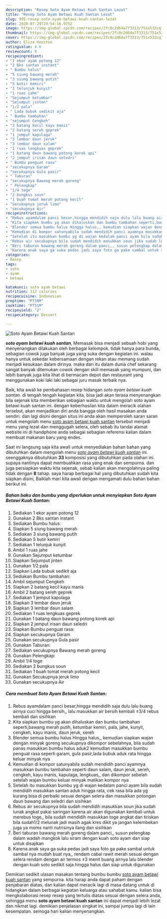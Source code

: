 ```yaml
---
description: "Resep Soto Ayam Betawi Kuah Santan Lezat"
title: "Resep Soto Ayam Betawi Kuah Santan Lezat"
slug: 995-resep-soto-ayam-betawi-kuah-santan-lezat
date: 2020-07-29T19:54:16.975Z
image: https://img-global.cpcdn.com/recipes/2fc0c2d64a7f3313/751x532cq70/soto-ayam-betawi-kuah-santan-foto-resep-utama.jpg
thumbnail: https://img-global.cpcdn.com/recipes/2fc0c2d64a7f3313/751x532cq70/soto-ayam-betawi-kuah-santan-foto-resep-utama.jpg
cover: https://img-global.cpcdn.com/recipes/2fc0c2d64a7f3313/751x532cq70/soto-ayam-betawi-kuah-santan-foto-resep-utama.jpg
author: Eliza Houston
ratingvalue: 4.6
reviewcount: 9
recipeingredient:
- "1 ekor ayam potong 12"
- "2 Bks santan instant"
- " Bumbu halus"
- "5 siung bawang merah"
- "3 siung bawang putih"
- "5 butir kemiri"
- "1 telunjuk kunyit"
- "1 ruas jahe"
- "Sejumput ketumbar"
- "Sejumput jinten"
- "1/2 pala"
- " Lada bubuk sedikit aja"
- " Bumbu tambahan"
- "sejumput Cengkeh"
- "2 batang kecil kayu manis"
- "2 batang sereh geprek"
- "1 jemput kapulaga"
- "3 lembar daun jeruk"
- "3 lembar daun salam"
- "1 ruas lengkuas geprek"
- "1 batang daun bawang potong korek api"
- "2 jemput irisan daun seledri"
- " Bumbu penguat rasa"
- "secukupnya Garam"
- "secukupnya Gula pasir"
- " Taburan"
- "secukupnya Bawang merah goreng"
- " Pelengkap"
- "1/4 toge"
- "2 bungkus soun"
- "1 buah tomat merah potong kecil"
- "Secukupnya jeruk limo"
- "secukupnya Air"
recipeinstructions:
- "Rebus ayamdalam panci besar,hingga mendidih saja dulu lalu buang airnya cuci hingga bersih,, lalu masukkan air bersih kembali ±3/4 rebus kembali dan sisihkan"
- "Kita siapkan bumbu yg akan dihaluskan dan bumbu tambahan seperti,bawang merah putih, ketumbar kemiri, pala, jahe, kunyit, cengkeh, kayu manis, daun jeruk, sereh"
- "Blender semua bumbu halus Hingga halus,, kemudian siapkan wajan dengan minyak goreng secukupnya dikompor sebelahnya, bila sudah panas masukkan bumbu halus aduk2 kemudian masukkan bumbu penguat rasa seperti garam, gula pasir,lada bubuk aduk rata hingga keluar minyak nya"
- "Kemudian di kompor satunyabila sudah mendidih panci ayamnya masukkan bumbu tambahan seperti daun salam, daun jeruk, sereh, cengkeh, kayu manis, kapulaga, lengkuas,, dan dikompor sebelah setelah wajan bumbu keluar minyak matikan kompor nya"
- "Setelah itu masukkan bumbu yg di wajan kedalam panci ayam bila sudah mendidih masukkan santan aduk hingga rata, cek rasa bila ada yg kurang bisa di perbaiki sesuai dengan selera dan masukkan potongan daun bawang dan seledri dan sisihkan"
- "Rebus air secukupnya bila sudah mendidih masukkan soun jika sudah lunak angkat pakai saringan karena air akan digunakan kembali untuk merebus toge,, bila sudah mendidih masukkan toge angkat dan tiriskan bila sudah1/2 melunak jadi masih agak kres dikit ya jangan kelembekan juga ya moms nanti nutrisinya ilang dan sisihkan"
- "Beri taburan bawang merah goreng dalam panci,, susun pelengkap dalam wadah mangkok lalu siram dengan kuah soto ayam dan siap untuk disajikan"
- "Karena anak saya ga suka pedas jadi saya foto ga pake sambal untuk sambal nya mudah buat nya,, rendam cabai rawit merah sesuai dengan selera rendam dengan air termos ±3 menit buang airnya lalu blender dengan kuah soto sedikit saja hingga halus dan siap untuk digunakan"
categories:
- Resep
tags:
- soto
- ayam
- betawi

katakunci: soto ayam betawi 
nutrition: 113 calories
recipecuisine: Indonesian
preptime: "PT38M"
cooktime: "PT51M"
recipeyield: "2"
recipecategory: Dessert

---
```



![Soto Ayam Betawi Kuah Santan](https://img-global.cpcdn.com/recipes/2fc0c2d64a7f3313/751x532cq70/soto-ayam-betawi-kuah-santan-foto-resep-utama.jpg)

<b><i>soto ayam betawi kuah santan</i></b>, Memasak bisa menjadi sebuah hobi yang menyenangkan dilakukan oleh berbagai kelompok. tidak hanya para bunda, sebagian cowok juga banyak juga yang suka dengan kegiatan ini. walau hanya untuk sekedar kebersamaan dengan rekan atau memang sudah menjadi kesukaan dalam dirinya. maka dari itu dalam dunia chef sekarang sangat banyak ditemukan cowok dengan skill memasak yang mumpuni, dan lebih banyak juga kita lihat di bermacam depot dan restaurant yang menggunakan koki laki laki sebagai juru masak terbaik nya.



Baik, kita awali ke pembahasan resep hidangan <i>soto ayam betawi kuah santan</i>. di tengah tengah kegiatan kita, bisa jadi akan terasa menyenangkan bila sejenak kita memberikan sebagian waktu untuk mengolah soto ayam betawi kuah santan ini. dengan keberhasilan kita dalam meracik olahan tersebut, akan menjadikan diri anda bangga oleh hasil masakan anda sendiri. dan lagi disini dengan situs ini anda akan memperoleh saran saran untuk mengolah menu <u>soto ayam betawi kuah santan</u> tersebut menjadi menu yang lezat dan menggugah selera, oleh sebab itu tandai alamat website ini di handphone anda sebagai sebagian referensi kalian dalam membuat makanan baru yang endes.


Saat ini langsung saja kita awali untuk menyediakan bahan bahan yang dibutuhkan dalam mengolah menu <u><i>soto ayam betawi kuah santan</i></u> ini. seenggaknya dibutuhkan <b>33</b> komposisi yang dibutuhkan pada olahan ini. supaya nantinya dapat membuahkan rasa yang enak dan sempurna. dan juga persiapkan waktu kita sejenak, sebab kalian akan mengolahnya paling tidak dengan <b>8</b> tahap. saya harap berbagai hal yang dibutuhkan sudah kita siapkan disini, Baiklah mari kita awali dengan mengamati dulu bahan bahan berikut ini.

<!--inarticleads1-->

##### Bahan baku dan bumbu yang diperlukan untuk menyiapkan Soto Ayam Betawi Kuah Santan:

1. Sediakan 1 ekor ayam potong 12
1. Gunakan 2 Bks santan instant
1. Sediakan  Bumbu halus:
1. Siapkan 5 siung bawang merah
1. Sediakan 3 siung bawang putih
1. Sediakan 5 butir kemiri
1. Sediakan 1 telunjuk kunyit
1. Ambil 1 ruas jahe
1. Gunakan Sejumput ketumbar
1. Siapkan Sejumput jinten
1. Gunakan 1/2 pala
1. Siapkan  Lada bubuk sedikit aja
1. Sediakan  Bumbu tambahan:
1. Ambil sejumput Cengkeh
1. Siapkan 2 batang kecil kayu manis
1. Ambil 2 batang sereh geprek
1. Sediakan 1 jemput kapulaga
1. Siapkan 3 lembar daun jeruk
1. Siapkan 3 lembar daun salam
1. Sediakan 1 ruas lengkuas geprek
1. Gunakan 1 batang daun bawang potong korek api
1. Siapkan 2 jemput irisan daun seledri
1. Siapkan  Bumbu penguat rasa:
1. Siapkan secukupnya Garam
1. Gunakan secukupnya Gula pasir
1. Gunakan  Taburan:
1. Sediakan secukupnya Bawang merah goreng
1. Gunakan  Pelengkap:
1. Ambil 1/4 toge
1. Sediakan 2 bungkus soun
1. Sediakan 1 buah tomat merah potong kecil
1. Gunakan Secukupnya jeruk limo
1. Gunakan secukupnya Air




<!--inarticleads2-->

##### Cara membuat Soto Ayam Betawi Kuah Santan:

1. Rebus ayamdalam panci besar,hingga mendidih saja dulu lalu buang airnya cuci hingga bersih,, lalu masukkan air bersih kembali ±3/4 rebus kembali dan sisihkan
1. Kita siapkan bumbu yg akan dihaluskan dan bumbu tambahan seperti,bawang merah putih, ketumbar kemiri, pala, jahe, kunyit, cengkeh, kayu manis, daun jeruk, sereh
1. Blender semua bumbu halus Hingga halus,, kemudian siapkan wajan dengan minyak goreng secukupnya dikompor sebelahnya, bila sudah panas masukkan bumbu halus aduk2 kemudian masukkan bumbu penguat rasa seperti garam, gula pasir,lada bubuk aduk rata hingga keluar minyak nya
1. Kemudian di kompor satunyabila sudah mendidih panci ayamnya masukkan bumbu tambahan seperti daun salam, daun jeruk, sereh, cengkeh, kayu manis, kapulaga, lengkuas,, dan dikompor sebelah setelah wajan bumbu keluar minyak matikan kompor nya
1. Setelah itu masukkan bumbu yg di wajan kedalam panci ayam bila sudah mendidih masukkan santan aduk hingga rata, cek rasa bila ada yg kurang bisa di perbaiki sesuai dengan selera dan masukkan potongan daun bawang dan seledri dan sisihkan
1. Rebus air secukupnya bila sudah mendidih masukkan soun jika sudah lunak angkat pakai saringan karena air akan digunakan kembali untuk merebus toge,, bila sudah mendidih masukkan toge angkat dan tiriskan bila sudah1/2 melunak jadi masih agak kres dikit ya jangan kelembekan juga ya moms nanti nutrisinya ilang dan sisihkan
1. Beri taburan bawang merah goreng dalam panci,, susun pelengkap dalam wadah mangkok lalu siram dengan kuah soto ayam dan siap untuk disajikan
1. Karena anak saya ga suka pedas jadi saya foto ga pake sambal untuk sambal nya mudah buat nya,, rendam cabai rawit merah sesuai dengan selera rendam dengan air termos ±3 menit buang airnya lalu blender dengan kuah soto sedikit saja hingga halus dan siap untuk digunakan




Demikian sedikit ulasan masakan tentang bumbu bumbu <u>soto ayam betawi kuah santan</u> yang sempurna. kita harap anda dapat paham dengan penjabaran diatas, dan kalian dapat meracik lagi di masa datang untuk di hidangkan dalam berbagai kegiatan keluarga atau sahabat kamu. kalian bisa mengkolaborasi resep resep yang tertulis diatas sesuai dengan selera anda, sehingga menu <b>soto ayam betawi kuah santan</b> ini dapat menjadi lebih lezat dan nikmat lagi. demikian penjelasan singkat ini, sampai jumpa lagi di lain kesempatan. semoga hari kalian menyenangkan.

